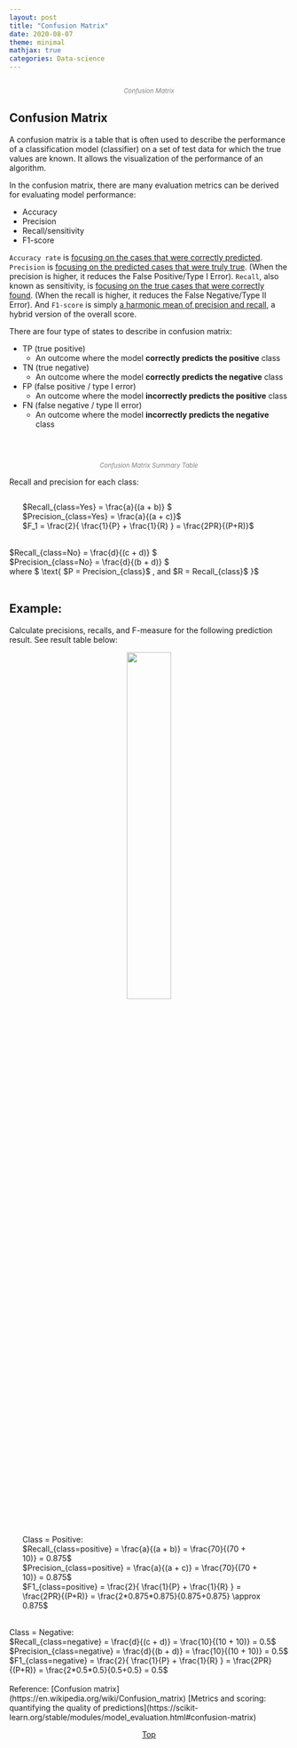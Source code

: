 ```yaml
---
layout: post
title: "Confusion Matrix"
date: 2020-08-07
theme: minimal
mathjax: true
categories: Data-science
---
```

<div id='top'>
  <p align="center"><img src="{{site.baseurl}}/assets/images/post/data-science/confusion_matrix0.png" title=""></p>
  <p align="center" style="font-size: 0.8em; color: grey; font-style: italic;">Confusion Matrix</p>
</div>


## Confusion Matrix
A confusion matrix is a table that is often used to describe the performance of a classification model (classifier) on a set of test data for which the true values are known. It allows the visualization of the performance of an algorithm.  

In the confusion matrix, there are many evaluation metrics can be derived for evaluating model performance:   

* Accuracy
* Precision
* Recall/sensitivity
* F1-score

`Accuracy rate` is <u>focusing on the cases that were correctly predicted</u>. `Precision` is <u>focusing on the predicted cases that were truly true</u>. (When the precision is higher, it reduces the False Positive/Type I Error). `Recall`, also known as sensitivity, is <u>focusing on the true cases that were correctly found</u>. (When the recall is higher, it reduces the False Negative/Type II Error). And `F1-score` is simply <u> a harmonic mean of precision and recall</u>, a hybrid version of the overall score.  

There are four type of states to describe in confusion matrix:  

* TP (true positive)
	+ An outcome where the model **correctly predicts the positive** class
* TN (true negative) 
	+ An outcome where the model **correctly predicts the negative** class
* FP (false positive / type I error) 
	+ An outcome where the model **incorrectly predicts the positive** class
* FN (false negative / type II error)
	+ An outcome where the model **incorrectly predicts the negative** class
	
<br>
<p align="center"><img src="{{site.baseurl}}/assets/images/post/data-science/confusion_matrix.png" title="" ></p>
<p align="center" style="font-size: 0.8em; color: grey; font-style: italic;">Confusion Matrix Summary Table</p>



Recall and precision for each class:
<div id='postive' style="float: left; margin-right: 10%;">
<ul style="list-style: none; ">
  <li>$Recall_{class=Yes} = \frac{a}{(a + b)} $</li>
  <li>$Precision_{class=Yes} = \frac{a}{(a + c)}$</li>
  <li>$F_1 = \frac{2}{ \frac{1}{P} + \frac{1}{R} } = \frac{2PR}{(P+R)}$</li>
</ul></div>

<div id='negative'>
<ul style="list-style: none; display: inline;">
  <li>$Recall_{class=No} = \frac{d}{(c + d)} $</li>
  <li>$Precision_{class=No} = \frac{d}{(b + d)} $</li>
  <li>where $ \text{ $P = Precision_{class}$ , and $R = Recall_{class}$ }$</li>
</ul></div>

<br>

## Example:   
Calculate precisions, recalls, and F-measure for the following prediction result. See result table below: 
<p align="center"><img src="{{site.baseurl}}/assets/images/post/data-science/confusion_matrix_calculation.png" title="" style="width: 40%"></p>

<div id='postive' style="float: left; margin-right: 10%;">
<ul style="list-style: none; ">
  <li>Class = Positive:</li>
  <li>$Recall_{class=positive} = \frac{a}{(a + b)} = \frac{70}{(70 + 10)} = 0.875$</li>
  <li>$Precision_{class=positive} = \frac{a}{(a + c)} = \frac{70}{(70 + 10)} = 0.875$</li>
  <li>$F1_{class=positive} = \frac{2}{ \frac{1}{P} + \frac{1}{R} } = \frac{2PR}{(P+R)} = \frac{2*0.875*0.875}{0.875+0.875} \approx 0.875$</li>
</ul></div>

<div id='negative'>
<ul style="list-style: none; display: inline;">
  <li>Class = Negative:</li>
  <li>$Recall_{class=negative} = \frac{d}{(c + d)} = \frac{10}{(10 + 10)} = 0.5$</li>
  <li>$Precision_{class=negative} = \frac{d}{(b + d)} = \frac{10}{(10 + 10)} = 0.5$</li>
  <li>$F1_{class=negative} = \frac{2}{ \frac{1}{P} + \frac{1}{R} } = \frac{2PR}{(P+R)} = \frac{2*0.5*0.5}{0.5+0.5} = 0.5$</li>
</ul></div>

<br>
Reference:   
[Confusion matrix](https://en.wikipedia.org/wiki/Confusion_matrix)  
[Metrics and scoring: quantifying the quality of predictions](https://scikit-learn.org/stable/modules/model_evaluation.html#confusion-matrix)



<p align="center"><a href="#top">Top</a></p>
